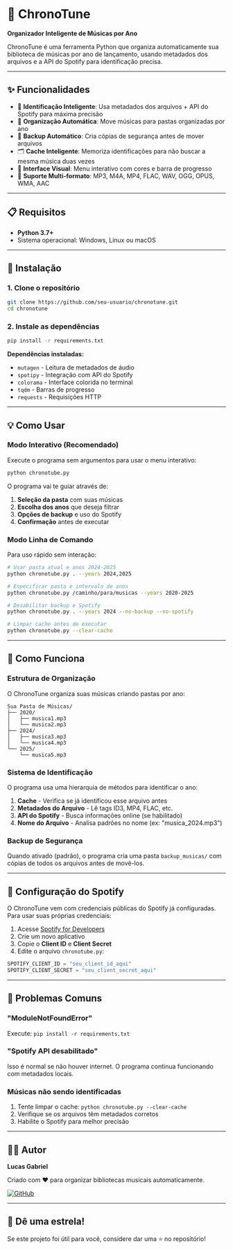 # 🎵 ChronoTune

**Organizador Inteligente de Músicas por Ano**

ChronoTune é uma ferramenta Python que organiza automaticamente sua biblioteca de músicas por ano de lançamento, usando metadados dos arquivos e a API do Spotify para identificação precisa.

---

## ✨ Funcionalidades

- 🎯 **Identificação Inteligente**: Usa metadados dos arquivos + API do Spotify para máxima precisão
- 📁 **Organização Automática**: Move músicas para pastas organizadas por ano
- 💾 **Backup Automático**: Cria cópias de segurança antes de mover arquivos
- 🗂️ **Cache Inteligente**: Memoriza identificações para não buscar a mesma música duas vezes
- 🎨 **Interface Visual**: Menu interativo com cores e barra de progresso
- 🎼 **Suporte Multi-formato**: MP3, M4A, MP4, FLAC, WAV, OGG, OPUS, WMA, AAC

---

## 📋 Requisitos

- **Python 3.7+**
- Sistema operacional: Windows, Linux ou macOS

---

## 🚀 Instalação

### 1. Clone o repositório

```bash
git clone https://github.com/seu-usuario/chronotune.git
cd chronotune
```

### 2. Instale as dependências

```bash
pip install -r requirements.txt
```

**Dependências instaladas:**
- `mutagen` - Leitura de metadados de áudio
- `spotipy` - Integração com API do Spotify
- `colorama` - Interface colorida no terminal
- `tqdm` - Barras de progresso
- `requests` - Requisições HTTP

---

## 💡 Como Usar

### Modo Interativo (Recomendado)

Execute o programa sem argumentos para usar o menu interativo:

```bash
python chronotube.py
```

O programa vai te guiar através de:
1. **Seleção da pasta** com suas músicas
2. **Escolha dos anos** que deseja filtrar
3. **Opções de backup** e uso do Spotify
4. **Confirmação** antes de executar

### Modo Linha de Comando

Para uso rápido sem interação:

```bash
# Usar pasta atual e anos 2024-2025
python chronotube.py . --years 2024,2025

# Especificar pasta e intervalo de anos
python chronotube.py /caminho/para/musicas --years 2020-2025

# Desabilitar backup e Spotify
python chronotube.py . --years 2024 --no-backup --no-spotify

# Limpar cache antes de executar
python chronotube.py --clear-cache
```

---

## 📂 Como Funciona

### Estrutura de Organização

O ChronoTune organiza suas músicas criando pastas por ano:

```
Sua Pasta de Músicas/
├── 2020/
│   ├── musica1.mp3
│   └── musica2.mp3
├── 2024/
│   ├── musica3.mp3
│   └── musica4.mp3
└── 2025/
    └── musica5.mp3
```

### Sistema de Identificação

O programa usa uma hierarquia de métodos para identificar o ano:

1. **Cache** - Verifica se já identificou esse arquivo antes
2. **Metadados do Arquivo** - Lê tags ID3, MP4, FLAC, etc.
3. **API do Spotify** - Busca informações online (se habilitado)
4. **Nome do Arquivo** - Analisa padrões no nome (ex: "musica_2024.mp3")

### Backup de Segurança

Quando ativado (padrão), o programa cria uma pasta `backup_musicas/` com cópias de todos os arquivos antes de movê-los.

---

## 🔧 Configuração do Spotify

O ChronoTune vem com credenciais públicas do Spotify já configuradas. Para usar suas próprias credenciais:

1. Acesse [Spotify for Developers](https://developer.spotify.com/dashboard)
2. Crie um novo aplicativo
3. Copie o **Client ID** e **Client Secret**
4. Edite o arquivo `chronotube.py`:

```python
SPOTIFY_CLIENT_ID = "seu_client_id_aqui"
SPOTIFY_CLIENT_SECRET = "seu_client_secret_aqui"
```

---

## 🐛 Problemas Comuns

### "ModuleNotFoundError"

Execute: `pip install -r requirements.txt`

### "Spotify API desabilitado"

Isso é normal se não houver internet. O programa continua funcionando com metadados locais.

### Músicas não sendo identificadas

1. Tente limpar o cache: `python chronotube.py --clear-cache`
2. Verifique se os arquivos têm metadados corretos
3. Habilite o Spotify para melhor precisão

---

## 👨‍💻 Autor

**Lucas Gabriel**

Criado com ❤️ para organizar bibliotecas musicais automaticamente.

[![GitHub](https://img.shields.io/badge/GitHub-lucasgabriel--fiap-181717?style=flat&logo=github)](https://github.com/lucasgabriel-fiap)

---

## 🌟 Dê uma estrela!

Se este projeto foi útil para você, considere dar uma ⭐ no repositório!
